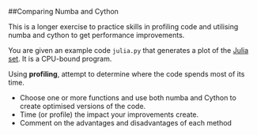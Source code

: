##Comparing Numba and Cython

This is a longer exercise to practice skills in profiling code and utilising numba and cython to get performance improvements.

You are given an example code `julia.py` that generates a plot of the [Julia set](https://en.wikipedia.org/wiki/Julia_set). It is a CPU-bound program.

Using **profiling**, attempt to determine where the code spends most of its time.

* Choose one or more functions and use both numba and Cython to create optimised versions of the code.
* Time (or profile) the impact your improvements create.
* Comment on the advantages and disadvantages of each method


